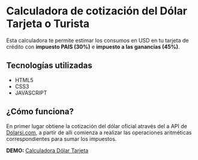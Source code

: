 # Calculadora de cotización del Dólar Tarjeta o Turista 

Esta calculadora te permite estimar los consumos en USD en tu tarjeta de crédito con **impuesto PAIS (30%)** e **impuesto a las ganancias (45%)**.

## Tecnologías utilizadas
* HTML5
* CSS3
* JAVASCRIPT

## ¿Cómo funciona?
En primer lugar obtiene la cotización del dólar oficial através del a API de [Dolarsi.com](https://www.dolarsi.com), a partir de alli comienza a realizar las operaciones aritméticas correspondientes para sumar los impuestos.

**DEMO:** [Calculadora Dólar Tarjeta](https://calculadora-dolar-tarjeta.netlify.app/)